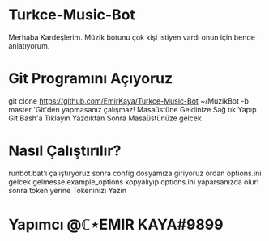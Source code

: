 # Turkce-Music-Bot #
Merhaba Kardeşlerim.
Müzik botunu çok kişi istiyen vardı onun için bende anlatıyorum.
# Git Programını Açıyoruz #
git clone https://github.com/EmirKaya/Turkce-Music-Bot ~/MuzikBot -b master
'Git'den yapmasanız çalışmaz!
Masaüstüne Geldinize Sağ tık Yapıp Git Bash'a Tıklayın Yazdıktan Sonra Masaüstünüze gelcek
# Nasıl Çalıştırılır? #
runbot.bat'i çalıştıryoruz sonra config dosyamıza giriyoruz ordan options.ini gelcek gelmesse example_options kopyalıyıp options.ini yaparsanızda olur! sonra token yerine Tokeninizi Yazın
# Yapımcı @ℂ⋆EMIR KAYA#9899
